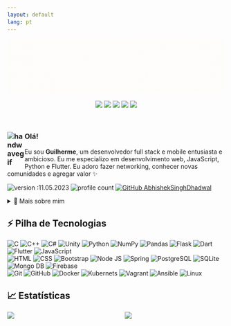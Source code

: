```yaml
---
layout: default
lang: pt
---
```


![Boas vindas ao meu Github](images/capa.gif)

<p align="center">
  <a href="https://instagram.com/guilhermequeirozr" target="_blank"><img src="https://img.shields.io/badge/-Instagram-%23E4405F?style=for-the-badge&logo=instagram&logoColor=white" target="_blank"></a>
  <a href = "mailto:guilhermevilaferrara@gmail.com"><img src="https://img.shields.io/badge/Gmail-D14836?style=for-the-badge&logo=gmail&logoColor=white" target="_blank"></a>
  <a href="mailto:guilherme.q.r@hotmail.com" target="_blank"><img src="https://img.shields.io/badge/Microsoft_Outlook-0078D4?style=for-the-badge&logo=microsoft-outlook&logoColor=white" target="_blank"></a>
  <a href="https://www.linkedin.com/in/guilherme-queiroz-ribeiro-9ab383161" target="_blank"><img src="https://img.shields.io/badge/-LinkedIn-%230077B5?style=for-the-badge&logo=linkedin&logoColor=white" target="_blank"></a>
  <a href="https://wa.me/+5561996301711?text=I'm%20interested%20in%20knowing%20more%20about%20your%20profile" target="_blank"><img src="https://img.shields.io/badge/WhatsApp-25D366?style=for-the-badge&logo=whatsapp&logoColor=white" target="_blank"></a>
</p>

<br/>

### <img alt="handwavegif" src="https://user-images.githubusercontent.com/39513876/112366216-8cfe7400-8cfe-11eb-8116-7d3dbae20e97.gif" width='40' align="left"/> Olá!

Eu sou **Guilherme**, um desenvolvedor full stack e mobile entusiasta e ambicioso. Eu me especializo em desenvolvimento web, JavaScript, Python e Flutter. Eu adoro fazer networking, conhecer novas comunidades e agregar valor ✨

![version :11.05.2023](https://img.shields.io/badge/version-11.05.2023-informational)
![profile count](https://komarev.com/ghpvc/?username=GuiQueirozRibeiro&color=red)
[![GitHub AbhishekSinghDhadwal](https://img.shields.io/github/followers/GuiQueirozRibeiro?label=follow&style=social)](https://github.com/GuiQueirozRibeiro)

<div>
<details>
  <summary>🧑 Mais sobre mim</summary>

  - 💡 Como líder dos estagiários no TRF (Tribunal Regional Federal), minhas responsabilidades envolvem supervisionar a infraestrutura do servidor, implementar a automação do GitLab e garantir a padronização das tarefas por meio do uso de playbooks.

  - 🎓 Atualmente, estou estudando no Centro Universitário IESB (Instituto de Educação Superior de Brasília), no qual ingressei em 2020 e espero concluir até o final de 2024.

  - 🌱 Estou no caminho para aprender mais sobre Inteligência Artificial, Web Scraping e Aplicações Web.

  - 💬 Sinta-se à vontade para entrar em contato comigo para consultoria geral ou discussões sobre os tópicos acima!

  - 📄 Você pode conferir meu [currículo](https://docs.google.com/document/d/1loX82tlhRU6mfKlPaeO_2KDdrVmGSxZg5FnYlnaGAOY/edit?usp=sharing) para mais detalhes sobre minha experiência de trabalho.
  
</details>
  
</p>


## ⚡ Pilha de Tecnologias

  ![C](https://img.shields.io/badge/C-00599C?style=flat&logo=c&logoColor=white)
  ![C++](https://img.shields.io/badge/C%2B%2B-00599C?style=flat&logo=c%2B%2B&logoColor=white)
  ![C#](https://img.shields.io/badge/C%23-239120?style=flat&logo=c-sharp&logoColor=white)
  ![Unity](https://img.shields.io/badge/Unity-100000?style=flat&logo=unity&logoColor=white)
  ![Python](https://img.shields.io/badge/Python-14354C?style=flat&logo=python&logoColor=white)
  ![NumPy](https://img.shields.io/badge/numpy%20-%23013243.svg?&style=flat&logo=numpy&logoColor=white)
  ![Pandas](https://img.shields.io/badge/pandas%20-%23150458.svg?&style=flat&logo=pandas&logoColor=white)
  ![Flask](https://img.shields.io/badge/Flask-000000?style=flat&logo=flask&logoColor=white)
  ![Dart](https://img.shields.io/badge/Dart-0175C2?style=flat&logo=dart&logoColor=white)
  ![Flutter](https://img.shields.io/badge/Flutter-02569B?style=flat&logo=flutter&logoColor=white)
  ![JavaScript](https://img.shields.io/badge/JavaScript-323330?style=flat&logo=javascript&logoColor=F7DF1E)\
  ![HTML](https://img.shields.io/badge/HTML-E34F26?style=flat&logo=html5&logoColor=white)
  ![CSS](https://img.shields.io/badge/CSS-1572B6?style=flat&logo=css3&logoColor=white)
  ![Bootstrap](https://img.shields.io/badge/Bootstrap-563D7C?style=flat&logo=bootstrap&logoColor=white)
  ![Node JS](https://img.shields.io/badge/Node.js-43853D?style=flat&logo=node.js&logoColor=white)
  ![Spring](https://img.shields.io/badge/Spring-6DB33F?style=flat&logo=spring&logoColor=white)
  ![PostgreSQL](https://img.shields.io/badge/PostgreSQL-316192?style=flat&logo=postgresql&logoColor=white)
  ![SQLite](https://img.shields.io/badge/SQLite-07405E?style=flat&logo=sqlite&logoColor=white)
  ![Mongo DB](https://img.shields.io/badge/MongoDB-4EA94B?style=flat&logo=mongodb&logoColor=white)
  ![Firebase](https://img.shields.io/badge/Firebase-F29D0C?style=flat&logo=firebase&logoColor=white)\
  ![Git](https://img.shields.io/badge/Git-E34F26?style=flat&logo=git&logoColor=white)
  ![GitHub](https://img.shields.io/badge/GitHub-100000?style=flat&logo=github&logoColor=white)
  ![Docker](https://img.shields.io/badge/Docker-2496ED?style=flat&logo=docker&logoColor=white)
  ![Kubernets](https://img.shields.io/badge/Kubernetes-326DE6?style=flat&logo=kubernetes&logoColor=white)
  ![Vagrant](https://img.shields.io/badge/Vagrant-2966CE?style=flat&logo=vagrant&logoColor=white)
  ![Ansible](https://img.shields.io/badge/Ansible-000000?style=flat&logo=Ansible&logoColor=white)
  ![Linux](https://img.shields.io/badge/Linux-E34F26?style=flat&logo=linux&logoColor=black)

## 📈 Estatísticas

<div>
  <a href="https://github.com/GuiQueirozRibeiro">

  <img width="42%" src="https://github-readme-stats.vercel.app/api?username=GuiQueirozRibeiro&theme=radical&title_color=ff3068?"></a>
  <img align="right" width="46%" src="http://github-readme-streak-stats.herokuapp.com/?user=GuiQueirozRibeiro&theme=radical&date_format=M%20j%5B%2C%20Y%5D&ring=ff3068&fire=ff3068&sideNums=ff3068"></a>
</div>
 
</div>
